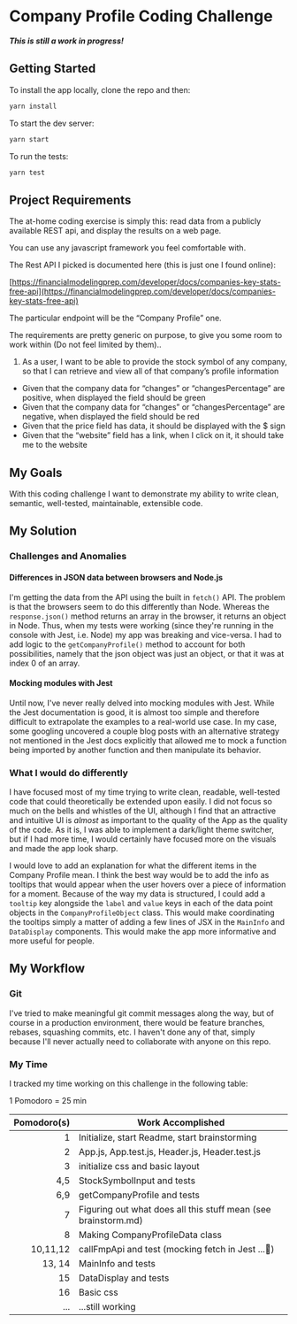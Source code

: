# Company Profile Coding Challenge

**_This is still a work in progress!_**

## Getting Started

To install the app locally, clone the repo and then:

```bash
yarn install
```

To start the dev server:

```bash
yarn start
```

To run the tests:

```bash
yarn test
```

## Project Requirements

The at-home coding exercise is simply this: read data from a publicly available REST api, and display the results on a web page.

You can use any javascript framework you feel comfortable with.

The Rest API I picked is documented here (this is just one I found online):

[https://financialmodelingprep.com/developer/docs/companies-key-stats-free-api](https://financialmodelingprep.com/developer/docs/companies-key-stats-free-api)

The particular endpoint will be the “Company Profile” one.

The requirements are pretty generic on purpose, to give you some room to work within (Do not feel limited by them)..

1. As a user, I want to be able to provide the stock symbol of any company, so that I can retrieve and view all of that company’s profile information

- Given that the company data for “changes” or “changesPercentage” are positive, when displayed the field should be green
- Given that the company data for “changes” or “changesPercentage” are negative, when displayed the field should be red
- Given that the price field has data, it should be displayed with the $ sign
- Given that the “website” field has a link, when I click on it, it should take me to the website

## My Goals

With this coding challenge I want to demonstrate my ability to write clean, semantic, well-tested, maintainable, extensible code.

## My Solution

### Challenges and Anomalies

#### Differences in JSON data between browsers and Node.js

I'm getting the data from the API using the built in `fetch()` API. The problem is that the browsers seem to do this differently than Node. Whereas the `response.json()` method returns an array in the browser, it returns an object in Node. Thus, when my tests were working (since they're running in the console with Jest, i.e. Node) my app was breaking and vice-versa. I had to add logic to the `getCompanyProfile()` method to account for both possibilities, namely that the json object was just an object, or that it was at index 0 of an array.

#### Mocking modules with Jest

Until now, I've never really delved into mocking modules with Jest. While the Jest documentation is good, it is almost too simple and therefore difficult to extrapolate the examples to a real-world use case. In my case, some googling uncovered a couple blog posts with an alternative strategy not mentioned in the Jest docs explicitly that allowed me to mock a function being imported by another function and then manipulate its behavior.

### What I would do differently

I have focused most of my time trying to write clean, readable, well-tested code that could theoretically be extended upon easily. I did not focus so much on the bells and whistles of the UI, although I find that an attractive and intuitive UI is _almost_ as important to the quality of the App as the quality of the code. As it is, I was able to implement a dark/light theme switcher, but if I had more time, I would certainly have focused more on the visuals and made the app look sharp.

I would love to add an explanation for what the different items in the Company Profile mean. I think the best way would be to add the info as tooltips that would appear when the user hovers over a piece of information for a moment. Because of the way my data is structured, I could add a `tooltip` key alongside the `label` and `value` keys in each of the data point objects in the `CompanyProfileObject` class. This would make coordinating the tooltips simply a matter of adding a few lines of JSX in the `MainInfo` and `DataDisplay` components. This would make the app more informative and more useful for people.

## My Workflow

### Git

I've tried to make meaningful git commit messages along the way, but of course in a production environment, there would be feature branches, rebases, squashing commits, etc. I haven't done any of that, simply because I'll never actually need to collaborate with anyone on this repo.

### My Time

I tracked my time working on this challenge in the following table:

1 Pomodoro = 25 min

| Pomodoro(s) | Work Accomplished                                              |
| ----------: | -------------------------------------------------------------- |
|           1 | Initialize, start Readme, start brainstorming                  |
|           2 | App.js, App.test.js, Header.js, Header.test.js                 |
|           3 | initialize css and basic layout                                |
|         4,5 | StockSymbolInput and tests                                     |
|         6,9 | getCompanyProfile and tests                                    |
|           7 | Figuring out what does all this stuff mean (see brainstorm.md) |
|           8 | Making CompanyProfileData class                                |
|    10,11,12 | callFmpApi and test (mocking fetch in Jest ...:shrug:)         |
|      13, 14 | MainInfo and tests                                             |
|          15 | DataDisplay and tests                                          |
|          16 | Basic css                                                      |
|         ... | ...still working                                               |

